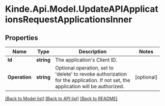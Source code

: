 # Kinde.Api.Model.UpdateAPIApplicationsRequestApplicationsInner

## Properties

Name | Type | Description | Notes
------------ | ------------- | ------------- | -------------
**Id** | **string** | The application&#39;s Client ID. | 
**Operation** | **string** | Optional operation, set to &#39;delete&#39; to revoke authorization for the application. If not set, the application will be authorized. | [optional] 

[[Back to Model list]](../README.md#documentation-for-models) [[Back to API list]](../README.md#documentation-for-api-endpoints) [[Back to README]](../README.md)

